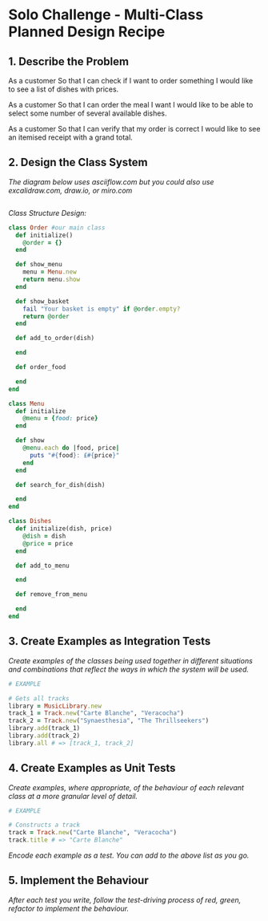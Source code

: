 # Solo Challenge - Multi-Class Planned Design Recipe

## 1. Describe the Problem

As a customer
So that I can check if I want to order something
I would like to see a list of dishes with prices.

As a customer
So that I can order the meal I want
I would like to be able to select some number of several available dishes.

As a customer
So that I can verify that my order is correct
I would like to see an itemised receipt with a grand total.

## 2. Design the Class System

_The diagram below uses asciiflow.com but you could also use excalidraw.com, draw.io, or miro.com_

```

```

_Class Structure Design:_

```ruby
class Order #our main class
  def initialize()
    @order = {}
  end

  def show_menu
    menu = Menu.new
    return menu.show
  end

  def show_basket
    fail "Your basket is empty" if @order.empty?
    return @order
  end

  def add_to_order(dish)

  end

  def order_food

  end
end

class Menu
  def initialize
    @menu = {food: price}
  end

  def show
    @menu.each do |food, price| 
      puts "#{food}: £#{price}"
    end
  end

  def search_for_dish(dish)

  end
end

class Dishes
  def initialize(dish, price)
    @dish = dish
    @price = price
  end

  def add_to_menu

  end

  def remove_from_menu

  end
end

```

## 3. Create Examples as Integration Tests

_Create examples of the classes being used together in different situations and
combinations that reflect the ways in which the system will be used._

```ruby
# EXAMPLE

# Gets all tracks
library = MusicLibrary.new
track_1 = Track.new("Carte Blanche", "Veracocha")
track_2 = Track.new("Synaesthesia", "The Thrillseekers")
library.add(track_1)
library.add(track_2)
library.all # => [track_1, track_2]
```

## 4. Create Examples as Unit Tests

_Create examples, where appropriate, of the behaviour of each relevant class at
a more granular level of detail._

```ruby
# EXAMPLE

# Constructs a track
track = Track.new("Carte Blanche", "Veracocha")
track.title # => "Carte Blanche"
```

_Encode each example as a test. You can add to the above list as you go._

## 5. Implement the Behaviour

_After each test you write, follow the test-driving process of red, green,
refactor to implement the behaviour._
